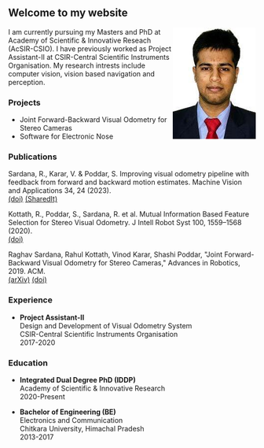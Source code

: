 ## Welcome to my website
<img align="right" src="imgs/raghav.jpeg">

I am currently pursuing my Masters and PhD at Academy of Scientific & Innovative Reseach (AcSIR-CSIO). I have previously worked as Project Assistant-II at CSIR-Central Scientific Instruments Organisation. My research intrests include computer vision, vision based navigation and perception.

### Projects

* Joint Forward-Backward Visual Odometry for Stereo Cameras
* Software for Electronic Nose

### Publications
Sardana, R., Karar, V. & Poddar, S. Improving visual odometry pipeline with feedback from forward and backward motion estimates. Machine Vision and Applications 34, 24 (2023).<br/>
[(doi)](https://doi.org/10.1007/s00138-023-01370-w)
[(SharedIt)](https://rdcu.be/c4jIK)

Kottath, R., Poddar, S., Sardana, R. et al. Mutual Information Based Feature Selection for Stereo Visual Odometry. J Intell Robot Syst 100, 1559–1568 (2020).<br/>
[(doi)](https://doi.org/10.1007/s10846-020-01206-z)

Raghav Sardana, Rahul Kottath, Vinod Karar, Shashi Poddar, "Joint Forward-Backward Visual Odometry for Stereo Cameras," Advances in Robotics, 2019. ACM.<br/>
[(arXiv)](https://arxiv.org/abs/1912.10293)
[(doi)](https://doi.org/10.1145/3352593.3352651)

### Experience

* __Project Assistant-II__<br/>
Design and Development of Visual Odometry System<br/>
CSIR-Central Scientific Instruments Organisation<br/>
2017-2020<br/>

### Education

* __Integrated Dual Degree PhD (IDDP)__<br/>
Academy of Scientific & Innovative Research<br/>
2020-Present<br/>

* __Bachelor of Engineering (BE)__<br/>
Electronics and Communication<br/>
Chitkara University, Himachal Pradesh<br/>
2013-2017
